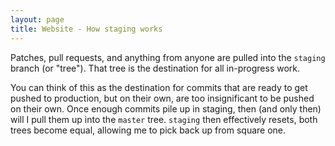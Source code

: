 ```yaml
---
layout: page
title: Website - How staging works
---
```


Patches, pull requests, and anything from anyone are pulled into the ``staging`` branch (or "tree"). That tree is the destination for all in-progress work.

You can think of this as the destination for commits that are ready to get pushed to production, but on their own, are too insignificant to be pushed on their own. Once enough commits pile up in staging, then (and only then) will I pull them up into the ``master`` tree. ``staging`` then effectively resets, both trees become equal, allowing me to pick back up from square one.